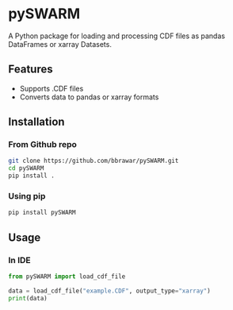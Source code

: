 # pySWARM

A Python package for loading and processing CDF files as pandas DataFrames or xarray Datasets.

## Features
- Supports .CDF files
- Converts data to pandas or xarray formats

## Installation
### From Github repo
```bash
git clone https://github.com/bbrawar/pySWARM.git
cd pySWARM
pip install .
```
### Using pip
```bash
pip install pySWARM
```

## Usage
### In IDE
```python
from pySWARM import load_cdf_file

data = load_cdf_file("example.CDF", output_type="xarray")
print(data)
```
<!---
### Command-Line
```bash
load_cdf example.CDF --output_type pandas
```
--->

